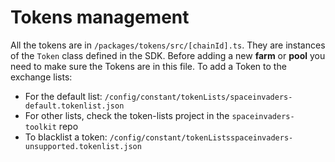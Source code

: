 # Tokens management

All the tokens are in `/packages/tokens/src/[chainId].ts`. They are instances of the `Token` class defined in the SDK.
Before adding a new **farm** or **pool** you need to make sure the Tokens are in this file.
To add a Token to the exchange lists:

- For the default list: `/config/constant/tokenLists/spaceinvaders-default.tokenlist.json`
- For other lists, check the token-lists project in the `spaceinvaders-toolkit` repo
- To blacklist a token: `/config/constant/tokenListsspaceinvaders-unsupported.tokenlist.json`
